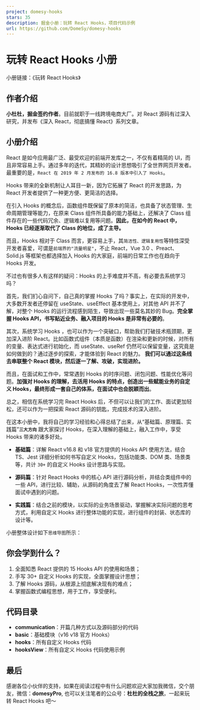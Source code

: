 ```yaml
---
project: domesy-hooks
stars: 35
description: 掘金小册：玩转 React Hooks，项目代码示例
url: https://github.com/DomeSy/domesy-hooks
---
```


玩转 React Hooks 小册
=================

小册链接：《玩转 React Hooks》

作者介绍
----

**小杜杜，掘金签约作者**。目前就职于一线跨境电商大厂。对 React 源码有过深入研究，并发布《深入 React，彻底搞懂 React》系列文章。

小册介绍
----

React 是如今应用最广泛、最受欢迎的前端开发库之一，不仅有着精简的 UI，而且非常容易上手。通过多年的迭代，其精妙的设计思想吸引了全世界网页开发者。最重要的是，`React 在 2019 年 2 月发布的 16.8 版本中引入了 Hooks`。

Hooks 带来的全新机制让人耳目一新，因为它拓展了 React 的开发思路，为 React 开发者提供了一种更方便、更简洁的选择。

在引入 Hooks 的概念后，函数组件既保留了原本的简洁，也具备了状态管理、生命周期管理等能力，在原来 Class 组件所具备的能力基础上，还解决了 Class 组件存在的一些代码冗余、逻辑难以复用等问题。**因此，在如今的 React 中，Hooks 已经逐渐取代了 Class 的地位，成了主导。**

而且，Hooks 相对于 Class 而言，更容易上手，其`简洁性、逻辑复用性`等特性深受开发者喜爱，可谓是`前端界的"流量明星"`，不止 React，Vue 3.0 、Preact、Solid.js 等框架也都选择加入 Hooks 的大家庭，前端的日常工作也在趋向于 Hooks 开发。

不过也有很多人有这样的疑问：Hooks 的上手难度并不高，有必要去系统学习吗？

首先，我们扪心自问下，自己真的掌握 Hooks 了吗？事实上，在实际的开发中，大多数开发者还停留在 useState、useEffect 基本使用上，对其他 API 并不了解，对整个 Hooks 的运行流程感到陌生，导致出现一些莫名其妙的 Bug。**完全掌握 Hooks API，书写贴近业务、融入项目的 Hooks 是非常有必要的**。

其次，系统学习 Hooks ，也可以作为一个突破口，帮助我们打破技术瓶颈期，更加深入进阶 React。比如函数式组件（本质是函数）在渲染和更新的时候，对所有的变量、表达式进行初始化，而 useState、useRef 仍然可以保留变量，这究竟是如何做到的？通过逐步的探索，才能体验到 React 的魅力。 **我们可以通过这条线去串联整个 React 模块，然后逐一了解、攻破，实现进阶。**

而且，在面试和工作中，常常遇到 Hooks 的时序问题、闭包问题、性能优化等问题。**加强对 Hooks 的理解，去活用 Hooks 的特点，创造出一些赋能业务的自定义 Hooks，最终形成一套自己的体系，在面试中也会脱颖而出**。

总之，相信在系统学习完 React Hooks 后，不但可以让我们的工作、面试更加轻松，还可以作为一把探索 React 源码的钥匙，完成技术的深入进阶。

在这本小册中，我将自己的学习经验和心得总结了出来，从“基础篇、原理篇、实践篇”**`三大方向`** 跟大家探讨 Hooks，在深入理解的基础上，融入工作中，享受 Hooks 带来的诸多好处。

-   **基础篇**：详解 React v16.8 和 v18 官方提供的 Hooks API 使用方法，结合 TS、Jest 详细分析如何书写自定义 Hooks，包括功能类、DOM 类、场景类等，共计 `30+` 的自定义 Hooks 设计思路与实现。
    
-   **源码篇**：针对 React Hooks 中的核心 API 进行源码分析，并结合类组件中的一些 API，进行比较、辅助，从源码的角度去了解 React Hooks，一次性弄懂面试中遇到的问题。
    
-   **实践篇**：结合之前的模块，以实际的业务场景驱动，掌握解决实际问题的思考方式，利用自定义 Hooks 进行整体功能的实现，进行组件的封装、状态库的设计等。
    

小册整体设计如下`思维导图`所示：

你会学到什么？
-------

1.  全面知悉 React 提供的 15 Hooks API 的使用和场景；
2.  手写 30+ 自定义 Hooks 的实现，全面掌握设计思想；
3.  了解 Hooks 源码，从根源上彻底解决现有的难点；
4.  掌握函数式编程思想，用于工作，享受便利。

代码目录
----

-   **communication**：开篇几种方式以及源码部分的代码
-   **basic**：基础模块（v16 v18 官方 Hooks）
-   **hooks**：所有自定义 Hooks 代码
-   **hooksView**：所有自定义 Hooks 代码使用示例

最后
--

感谢各位小伙伴的支持，如果在阅读过程中有什么问题欢迎大家加我微信，交个朋友，微信：**domesyPro**, 也可以关注笔者的公众号：**杜杜的全栈之旅**，一起来玩转 React Hooks 吧～

